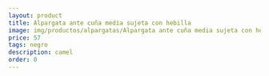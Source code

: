 ```yaml
---
layout: product
title: Alpargata ante cuña media sujeta con hebilla 
image: img/productos/alpargatas/Alpargata ante cuña media sujeta con hebilla =57 =negro =camel =kaki.webp
price: 57 
tags: negro 
description: camel 
order: 0
---
```

